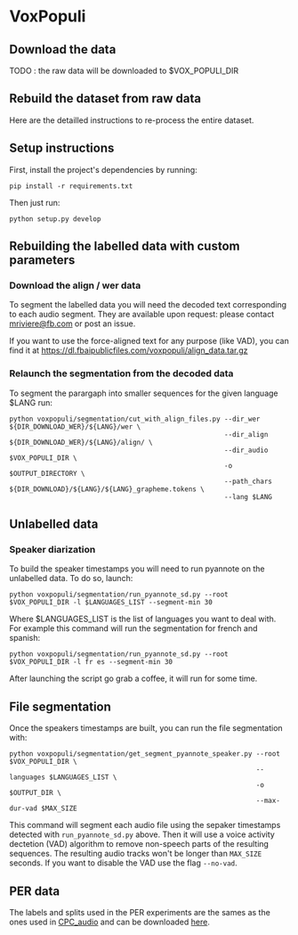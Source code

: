 # VoxPopuli

## Download the data

TODO : the raw data will be downloaded to $VOX_POPULI_DIR

## Rebuild the dataset from raw data

Here are the detailled instructions to re-process the entire dataset.

## Setup instructions

First, install the project's dependencies by running:
```
pip install -r requirements.txt
```

Then just run:
```
python setup.py develop
```

## Rebuilding the labelled data with custom parameters

### Download the align / wer data

To segment the labelled data you will need the decoded text corresponding to each audio segment. They are available upon request: please contact mriviere@fb.com or post an issue. 

If you want to use the force-aligned text for any purpose (like VAD), you can find it at https://dl.fbaipublicfiles.com/voxpopuli/align_data.tar.gz

### Relaunch the segmentation from the decoded data

To segment the parargaph into smaller sequences for the given language $LANG run:

```
python voxpopuli/segmentation/cut_with_align_files.py --dir_wer ${DIR_DOWNLOAD_WER}/${LANG}/wer \
                                                      --dir_align ${DIR_DOWNLOAD_WER}/${LANG}/align/ \
                                                      --dir_audio $VOX_POPULI_DIR \
                                                      -o $OUTPUT_DIRECTORY \
                                                      --path_chars ${DIR_DOWNLOAD}/${LANG}/${LANG}_grapheme.tokens \
                                                      --lang $LANG
```

## Unlabelled data

### Speaker diarization

To build the speaker timestamps you will need to run pyannote on the unlabelled data. To do so, launch:

```
python voxpopuli/segmentation/run_pyannote_sd.py --root $VOX_POPULI_DIR -l $LANGUAGES_LIST --segment-min 30
```

Where $LANGUAGES_LIST is the list of languages you want to deal with. For example this command will run the segmentation for french and spanish:

```
python voxpopuli/segmentation/run_pyannote_sd.py --root $VOX_POPULI_DIR -l fr es --segment-min 30
```

After launching the script go grab a coffee, it will run for some time.


## File segmentation

Once the speakers timestamps are built, you can run the file segmentation with:

```
python voxpopuli/segmentation/get_segment_pyannote_speaker.py --root $VOX_POPULI_DIR \
                                                              --languages $LANGUAGES_LIST \
                                                              -o $OUTPUT_DIR \
                                                              --max-dur-vad $MAX_SIZE
```

This command will segment each audio file using the sepaker timestamps detected with ```run_pyannote_sd.py``` above. Then it will use a voice activity dectetion (VAD) algorithm to remove non-speech parts of the resulting sequences. The resulting audio tracks won't be longer than ```MAX_SIZE``` seconds.
If you want to disable the  VAD use the flag ```--no-vad```.

## PER data

The labels and splits used in the PER experiments are the sames as the ones used in [CPC_audio](https://github.com/facebookresearch/CPC_audio) and can be downloaded [here](https://dl.fbaipublicfiles.com/cpc_audio/common_voices_splits.tar.gz).
